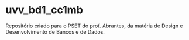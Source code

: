 # uvv_bd1_cc1mb
Repositório criado para o PSET do prof. Abrantes, da matéria de Design e Desenvolvimento de Bancos e de Dados.
